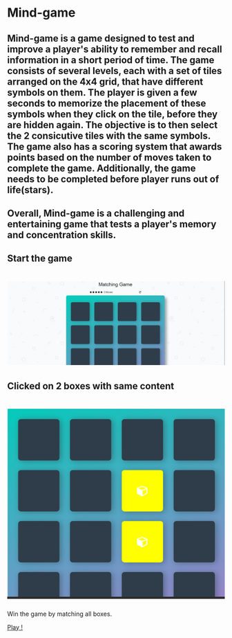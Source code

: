 # Mind-game

## Mind-game is a game designed to test and improve a player's ability to remember and recall information in a short period of time. The game consists of several levels, each with a set of tiles arranged on the 4x4 grid, that have different symbols on them. The player is given a few seconds to memorize the placement of these symbols when they click on the tile, before they are hidden again. The objective is to then select the 2 consicutive tiles with the same symbols. The game also has a scoring system that awards points based on the number of moves taken to complete the game. Additionally, the game needs to be completed before player runs out of life(stars).

## Overall, Mind-game is a challenging and entertaining game that tests a player's memory and concentration skills.


## Start the game
# [![Game-Start](/img/start.PNG)](https://github.com/allTheRath/Mind-Game.git)
  
## Clicked on 2 boxes with same content
# [![Game-Match](/img/match.PNG)](https://github.com/allTheRath/Mind-Game.git)


Win the game by matching all boxes. 

[Play !](https://alltherath.github.io/Mind-Game/)
